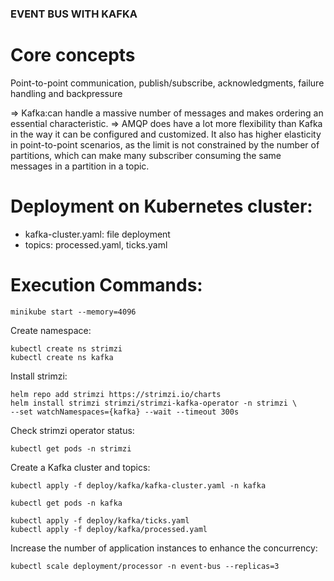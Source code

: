 ### EVENT BUS WITH KAFKA

# Core concepts
Point-to-point communication, publish/subscribe, acknowledgments, failure handling and backpressure

 => Kafka:can handle a massive number of messages and makes ordering an essential characteristic.
 => AMQP does have a lot more flexibility than Kafka in the way it can be configured and customized. It also has higher elasticity in point-to-point scenarios, as the limit is not constrained by the number of partitions, which can make many subscriber consuming the same messages in a partition in a topic.

# Deployment on Kubernetes cluster:
- kafka-cluster.yaml: file deployment
- topics: processed.yaml, ticks.yaml

# Execution Commands:
```shell
minikube start --memory=4096
```

Create namespace:
```shell
kubectl create ns strimzi
kubectl create ns kafka
```

Install strimzi:
```shell
helm repo add strimzi https://strimzi.io/charts
helm install strimzi strimzi/strimzi-kafka-operator -n strimzi \
--set watchNamespaces={kafka} --wait --timeout 300s
```

Check strimzi operator status:
```shell
kubectl get pods -n strimzi
```

Create a Kafka cluster and topics:
```shell
kubectl apply -f deploy/kafka/kafka-cluster.yaml -n kafka

kubectl get pods -n kafka

kubectl apply -f deploy/kafka/ticks.yaml
kubectl apply -f deploy/kafka/processed.yaml
```

Increase the number of application instances to enhance the concurrency:
```shell
kubectl scale deployment/processor -n event-bus --replicas=3
```


